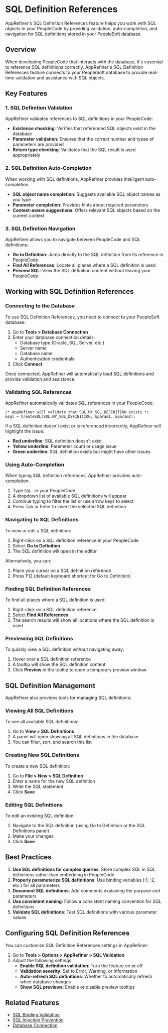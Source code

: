 # SQL Definition References

AppRefiner's SQL Definition References feature helps you work with SQL objects in your PeopleCode by providing validation, auto-completion, and navigation for SQL definitions stored in your PeopleSoft database.

## Overview

When developing PeopleCode that interacts with the database, it's essential to reference SQL definitions correctly. AppRefiner's SQL Definition References feature connects to your PeopleSoft database to provide real-time validation and assistance with SQL objects.

## Key Features

### 1. SQL Definition Validation

AppRefiner validates references to SQL definitions in your PeopleCode:

- **Existence checking**: Verifies that referenced SQL objects exist in the database
- **Parameter validation**: Ensures that the correct number and types of parameters are provided
- **Return type checking**: Validates that the SQL result is used appropriately

### 2. SQL Definition Auto-Completion

When working with SQL definitions, AppRefiner provides intelligent auto-completion:

- **SQL object name completion**: Suggests available SQL object names as you type
- **Parameter completion**: Provides hints about required parameters
- **Context-aware suggestions**: Offers relevant SQL objects based on the current context

### 3. SQL Definition Navigation

AppRefiner allows you to navigate between PeopleCode and SQL definitions:

- **Go to Definition**: Jump directly to the SQL definition from its reference in PeopleCode
- **Find All References**: Locate all places where a SQL definition is used
- **Preview SQL**: View the SQL definition content without leaving your PeopleCode

## Working with SQL Definition References

### Connecting to the Database

To use SQL Definition References, you need to connect to your PeopleSoft database:

1. Go to **Tools > Database Connection**
2. Enter your database connection details:
   - Database type (Oracle, SQL Server, etc.)
   - Server name
   - Database name
   - Authentication credentials
3. Click **Connect**

Once connected, AppRefiner will automatically load SQL definitions and provide validation and assistance.

### Validating SQL References

AppRefiner automatically validates SQL references in your PeopleCode:

```peoplecode
/* AppRefiner will validate that SQL.MY_SQL_DEFINITION exists */
&sql = CreateSQL(SQL.MY_SQL_DEFINITION, &param1, &param2);
```

If a SQL definition doesn't exist or is referenced incorrectly, AppRefiner will highlight the issue:

- **Red underline**: SQL definition doesn't exist
- **Yellow underline**: Parameter count or usage issue
- **Green underline**: SQL definition exists but might have other issues

### Using Auto-Completion

When typing SQL definition references, AppRefiner provides auto-completion:

1. Type `SQL.` in your PeopleCode
2. A dropdown list of available SQL definitions will appear
3. Continue typing to filter the list or use arrow keys to select
4. Press Tab or Enter to insert the selected SQL definition

### Navigating to SQL Definitions

To view or edit a SQL definition:

1. Right-click on a SQL definition reference in your PeopleCode
2. Select **Go to Definition**
3. The SQL definition will open in the editor

Alternatively, you can:

1. Place your cursor on a SQL definition reference
2. Press F12 (default keyboard shortcut for Go to Definition)

### Finding SQL Definition References

To find all places where a SQL definition is used:

1. Right-click on a SQL definition reference
2. Select **Find All References**
3. The search results will show all locations where the SQL definition is used

### Previewing SQL Definitions

To quickly view a SQL definition without navigating away:

1. Hover over a SQL definition reference
2. A tooltip will show the SQL definition content
3. Click **Preview** in the tooltip to open a temporary preview window

## SQL Definition Management

AppRefiner also provides tools for managing SQL definitions:

### Viewing All SQL Definitions

To see all available SQL definitions:

1. Go to **View > SQL Definitions**
2. A panel will open showing all SQL definitions in the database
3. You can filter, sort, and search this list

### Creating New SQL Definitions

To create a new SQL definition:

1. Go to **File > New > SQL Definition**
2. Enter a name for the new SQL definition
3. Write the SQL statement
4. Click **Save**

### Editing SQL Definitions

To edit an existing SQL definition:

1. Navigate to the SQL definition (using Go to Definition or the SQL Definitions panel)
2. Make your changes
3. Click **Save**

## Best Practices

1. **Use SQL definitions for complex queries**: Store complex SQL in SQL definitions rather than embedding in PeopleCode
2. **Properly parameterize SQL definitions**: Use binding variables (:1, :2, etc.) for all parameters
3. **Document SQL definitions**: Add comments explaining the purpose and parameters
4. **Use consistent naming**: Follow a consistent naming convention for SQL definitions
5. **Validate SQL definitions**: Test SQL definitions with various parameter values

## Configuring SQL Definition References

You can customize SQL Definition References settings in AppRefiner:

1. Go to **Tools > Options > AppRefiner > SQL Validation**
2. Adjust the following settings:
   - **Enable SQL definition validation**: Turn the feature on or off
   - **Validation severity**: Set to Error, Warning, or Information
   - **Auto-refresh SQL definitions**: Whether to automatically refresh when database changes
   - **Show SQL previews**: Enable or disable preview tooltips

## Related Features

- [SQL Binding Validation](binding-validation.md)
- [SQL Injection Prevention](injection-prevention.md)
- [Database Connection](../database/connection.md)
